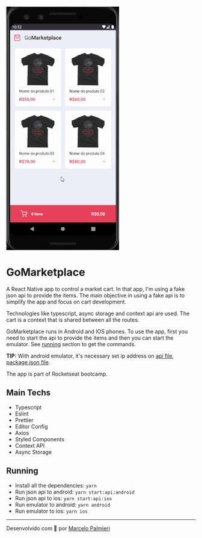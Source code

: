 ![GoMarketplace](.github/gomarketplace-mobile.gif)

# GoMarketplace
A React Native app to control a market cart. In that app, I'm using a fake json api to provide the items. The main objective in using a fake api is to simplify the app and focus on cart development.

Technologies like typescript, async storage and context api are used. The cart is a context that is shared between all the routes.

GoMarketplace runs in Android and IOS phones. To use the app, first you need to start the api to provide the items and then you can start the emulator. See [running](#Running) section to get the commands.

**TIP:** With android emulator, it's necessary set ip address on [api file](src/services/api.ts), [package.json file](package.json).

The app is part of Rocketseat bootcamp.

## Main Techs
- Typescript
- Eslint
- Prettier
- Editor Config
- Axios
- Styled Components
- Context API
- Async Storage

## Running
- Install all the dependencies: `yarn`
- Run json api to android: `yarn start:api:android`
- Run json api to ios: `yarn start:api:ios`
- Run emulator to android: `yarn android`
- Run emulator to ios: `yarn ios`

---
Desenvolvido com :purple_heart: por [Marcelo Palmieri](https://www.linkedin.com/in/marcelo-palmieri)
